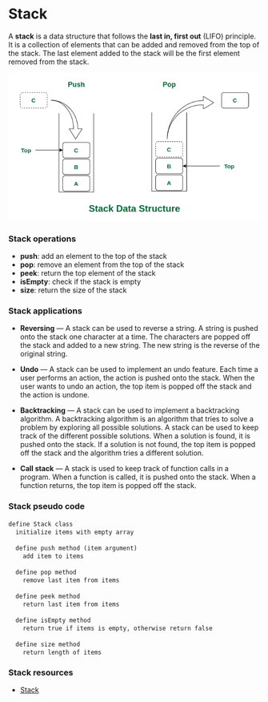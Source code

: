 # Stack

A **stack** is a data structure that follows the **last in, first out** (LIFO) principle. It is a collection of elements that can be added and removed from the top of the stack. The last element added to the stack will be the first element removed from the stack.

![Stack](../images/stack.png)

### Stack operations

- **push**: add an element to the top of the stack
- **pop**: remove an element from the top of the stack
- **peek**: return the top element of the stack
- **isEmpty**: check if the stack is empty
- **size**: return the size of the stack

### Stack applications

- **Reversing** — A stack can be used to reverse a string. A string is pushed onto the stack one character at a time. The characters are popped off the stack and added to a new string. The new string is the reverse of the original string.

- **Undo** — A stack can be used to implement an undo feature. Each time a user performs an action, the action is pushed onto the stack. When the user wants to undo an action, the top item is popped off the stack and the action is undone.

- **Backtracking** — A stack can be used to implement a backtracking algorithm. A backtracking algorithm is an algorithm that tries to solve a problem by exploring all possible solutions. A stack can be used to keep track of the different possible solutions. When a solution is found, it is pushed onto the stack. If a solution is not found, the top item is popped off the stack and the algorithm tries a different solution.

- **Call stack** — A stack is used to keep track of function calls in a program. When a function is called, it is pushed onto the stack. When a function returns, the top item is popped off the stack.

### Stack pseudo code

```text
define Stack class
  initialize items with empty array

  define push method (item argument)
    add item to items

  define pop method
    remove last item from items

  define peek method
    return last item from items

  define isEmpty method
    return true if items is empty, otherwise return false

  define size method
    return length of items
```

### Stack resources

- [Stack](<https://en.wikipedia.org/wiki/Stack_(abstract_data_type)>)
